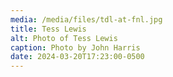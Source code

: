 ```yaml
---
media: /media/files/tdl-at-fnl.jpg
title: Tess Lewis
alt: Photo of Tess Lewis
caption: Photo by John Harris
date: 2024-03-20T17:23:00-0500
---
```


